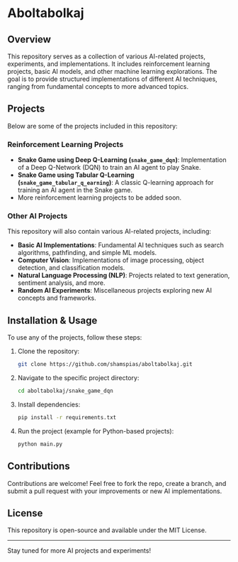 # Aboltabolkaj

## Overview
This repository serves as a collection of various AI-related projects, experiments, and implementations. It includes reinforcement learning projects, basic AI models, and other machine learning explorations. The goal is to provide structured implementations of different AI techniques, ranging from fundamental concepts to more advanced topics.

## Projects
Below are some of the projects included in this repository:

### Reinforcement Learning Projects
- **Snake Game using Deep Q-Learning (`snake_game_dqn`)**: Implementation of a Deep Q-Network (DQN) to train an AI agent to play Snake.
- **Snake Game using Tabular Q-Learning (`snake_game_tabular_q_earning`)**: A classic Q-learning approach for training an AI agent in the Snake game.
- More reinforcement learning projects to be added soon.

### Other AI Projects
This repository will also contain various AI-related projects, including:
- **Basic AI Implementations**: Fundamental AI techniques such as search algorithms, pathfinding, and simple ML models.
- **Computer Vision**: Implementations of image processing, object detection, and classification models.
- **Natural Language Processing (NLP)**: Projects related to text generation, sentiment analysis, and more.
- **Random AI Experiments**: Miscellaneous projects exploring new AI concepts and frameworks.

## Installation & Usage
To use any of the projects, follow these steps:
1. Clone the repository:
   ```sh
   git clone https://github.com/shamspias/aboltabolkaj.git
   ```
2. Navigate to the specific project directory:
   ```sh
   cd aboltabolkaj/snake_game_dqn
   ```
3. Install dependencies:
   ```sh
   pip install -r requirements.txt
   ```
4. Run the project (example for Python-based projects):
   ```sh
   python main.py
   ```

## Contributions
Contributions are welcome! Feel free to fork the repo, create a branch, and submit a pull request with your improvements or new AI implementations.

## License
This repository is open-source and available under the MIT License.

---
Stay tuned for more AI projects and experiments!

